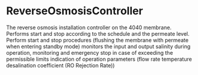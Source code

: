 # ReverseOsmosisController
The reverse osmosis installation controller on the 4040 membrane. Performs start and stop according to the schedule and the permeate level. Perform start and stop procedures (flushing the membrane with permeate when entering standby mode) monitors the input and output salinity during operation, monitoring and emergency stop in case of exceeding the permissible limits indication of operation parameters (flow rate temperature desalination coefficient (RO Rejection Rate))
